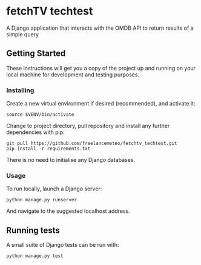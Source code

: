 # fetchTV techtest

A Django application that interacts with the OMDB API to return results of a simple query

## Getting Started

These instructions will get you a copy of the project up and running on your local machine for development and testing purposes.

### Installing

Create a new virtual environment if desired (recommended), and activate it:

```
source $VENV/bin/activate
```

Change to project directory, pull repository and install any further dependencies with pip:

```
git pull https://github.com/freelancemeteo/fetchtv_techtest.git
pip install -r requirements.txt
```

There is no need to initialise any Django databases.

### Usage

To run locally, launch a Django server:

```
python manage.py runserver
```

And navigate to the suggested localhost address.


## Running tests

A small suite of Django tests can be run with:

```
python manage.py test
```
